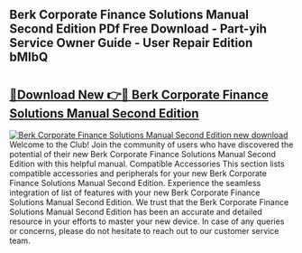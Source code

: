 ## Berk Corporate Finance Solutions Manual Second Edition PDf Free Download - Part-yih Service Owner Guide - User Repair Edition bMIbQ

# <h2><a href="http://bc73287.oget.top/?id=Berk+Corporate+Finance+Solutions+Manual+Second+Edition">🔗Download New 👉🔴 Berk Corporate Finance Solutions Manual Second Edition</a></h2>

[![Berk Corporate Finance Solutions Manual Second Edition new download](https://i.imgur.com/5g1atiW.png)](http://bc73287.oget.top/?id=Berk+Corporate+Finance+Solutions+Manual+Second+Edition)
Welcome to the Club! Join the community of users who have discovered the potential of their new Berk Corporate Finance Solutions Manual Second Edition with this helpful manual. Compatible Accessories This section lists compatible accessories and peripherals for your new Berk Corporate Finance Solutions Manual Second Edition. Experience the seamless integration of list of features with your new Berk Corporate Finance Solutions Manual Second Edition. We trust that the Berk Corporate Finance Solutions Manual Second Edition has been an accurate and detailed resource in your efforts to master your new device. In case of any queries or concerns, please do not hesitate to reach out to our customer service team.
